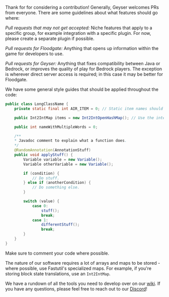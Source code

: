 Thank for for considering a contribution! Generally, Geyser welcomes PRs from everyone. There are some guidelines about what features should go where:


*Pull requests that may not get accepted:* Niche features that apply to a specific group, for example integration with a specific plugin. For now, please create a separate plugin if possible. 

*Pull requests for Floodgate:* Anything that opens up information within the game for developers to use.

*Pull requests for Geyser:* Anything that fixes compatibility between Java or Bedrock, or improves the quality of play for Bedrock players. The exception is wherever direct server access is required; in this case it may be better for Floodgate.


We have some general style guides that should be applied throughout the code:

```java
public class LongClassName {
    private static final int AIR_ITEM = 0; // Static item names should be capitalized

    public Int2IntMap items = new Int2IntOpenHashMap(); // Use the interface as the class type but initialize with the implementation.

    public int nameWithMultipleWords = 0;

    /**
    * Javadoc comment to explain what a function does.
    */
    @RandomAnnotation(AnnotationStuff)
    public void applyStuff() {
        Variable variable = new Variable();
        Variable otherVariable = new Variable();

        if (condition) {
	        // Do stuff.
        } else if (anotherCondition) {
	    	// Do something else.
        }

        switch (value) {
            case 0:
                stuff();
                break;
            case 1:
                differentStuff();
                break;
        }
    }
}
```

Make sure to comment your code where possible.

The nature of our software requires a lot of arrays and maps to be stored - where possible, use Fastutil's specialized maps. For example, if you're storing block state translations, use an `Int2IntMap`.

We have a rundown of all the tools you need to develop over on our [wiki](https://github.com/GeyserMC/Geyser/wiki/Developer-Guide). If you have any questions, please feel free to reach out to our [Discord](https://discord.geysermc.org)!
